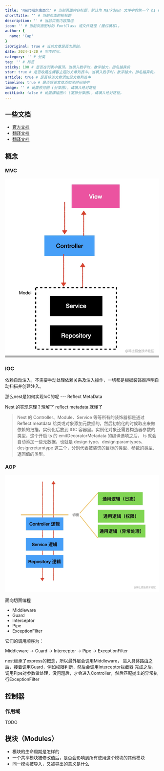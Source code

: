 ```yaml
---
title: 'Nest指东南西北' # 当前页面内容标题，默认为 Markdown 文件中的第一个 h1 标签内容
shortTitle: '' # 当前页面的短标题
description: '' # 当前页面内容描述
icon: '' # 当前页面图标的 FontClass 或文件路径 (建议填写)。
author: {
  name: 'Cap'
}
isOriginal: true # 当前文章是否为原创。
date: 2024-1-20 # 写作时间。
category: '' # 分类
tag: '' # 标签
sticky: 100 # 是否在列表中置顶。当填入数字时，数字越大，排名越靠前
star: true # 是否收藏在博客主题的文章列表中。当填入数字时，数字越大，排名越靠前。
article: true # 是否将该文章添加至文章列表中
timeline: true # 是否将该文章添加至时间线中
image: '' # 设置预览图 (分享图)，请填入绝对路径
editLink: false # 设置横幅图片 (宽屏分享图)，请填入绝对路径。
---
```


## 一些文档

- [官方文档](https://docs.nestjs.com/)
- [翻译文档](http://nestjs.inode.club/)
- [翻译文档](https://nest.nodejs.cn/)

## 概念

### MVC

![mvc](./mvc.webp)

### IOC

依赖自动注入，不需要手动处理依赖关系及注入操作，一切都是根据装饰器声明自动扫描并创建注入。

那么nest是如何实现IoC的呢 --- Reflect MetaData

[Nest 的实现原理？理解了 reflect metadata 就懂了](https://juejin.cn/post/7125066863150628900?searchId=2024011118224195363138895777B5DE8C)

> Nest 的 Controller、Module、Service 等等所有的装饰器都是通过 Reflect.meatdata 给类或对象添加元数据的，然后初始化的时候取出来做依赖的扫描，实例化后放到 IOC 容器里。实例化对象还需要构造器参数的类型，这个开启 ts 的 emitDecoratorMetadata 的编译选项之后， ts 就会自动添加一些元数据，也就是 design:type、design:paramtypes、design:returntype 这三个，分别代表被装饰的目标的类型、参数的类型、返回值的类型。

### AOP

![AOP](./AOP.webp)

面向切面编程

- Middleware
- Guard
- Interceptor
- Pipe
- ExceptionFilter

它们的调用顺序为：

Middleware -> Guard -> Interceptor -> Pipe -> ExceptionFilter

nest继承了express的概念，所以最外层会调用Middleware，
进入具体路由之后，接着调用Guard，例如权限判断，然后会调用Interceptor拦截器
完成之后，调用Pipe对参数做处理，没问题后，才会进入Controller，然后匹配抛出的异常执行ExceptionFilter

## 控制器

### 作用域

TODO

## 模块（Modules）

- 模块的生命周期是怎样的
- 一个共享模块被修改值后，是否会影响到所有使用这个模块的其他模块
- 同一模块被导入，又被导出的意义是什么
